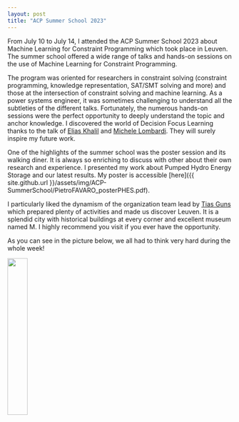 ```yaml
---
layout: post
title: "ACP Summer School 2023" 
---
```


From July 10 to July 14, I attended the ACP Summer School 2023 about Machine Learning for Constraint Programming which took place in Leuven. The summer school offered a wide range of talks and hands-on sessions on the use of Machine Learning for Constraint Programming.

The program was oriented for researchers in constraint solving (constraint programming, knowledge representation, SAT/SMT solving and more) and those at the intersection of constraint solving and machine learning. As a power systems engineer, it was sometimes challenging to understand all the subtleties of the different talks. Fortunately, the numerous hands-on sessions were the perfect opportunity to deeply understand the topic and anchor knowledge. I discovered the world of Decision Focus Learning thanks to the talk of [Elias Khalil](https://ekhalil.com) and [Michele Lombardi](https://www.linkedin.com/in/michele-lombardi-3266455?miniProfileUrn=urn%3Ali%3Afs_miniProfile%3AACoAAAD7_44BbfP_20oi0KycIniH8O7xWl65Ins&lipi=urn%3Ali%3Apage%3Ad_flagship3_search_srp_all%3BRFzE%2BzNSSnydpyNBLFGxzQ%3D%3D). They will surely inspire my future work.

One of the highlights of the summer school was the poster session and its walking diner. It is always so enriching to discuss with other about their own research and experience. I presented my work about Pumped Hydro Energy Storage and our latest results. My poster is accessible [here]({{ site.github.url }}/assets/img/ACP-SummerSchool/PietroFAVARO_posterPHES.pdf).

I particularly liked the dynamism of the organization team lead by [Tias Guns](https://people.cs.kuleuven.be/~tias.guns/) which prepared plenty of activities and made us discover Leuven. It is a splendid city with historical buildings at every corner and excellent museum named M. I highly recommend you visit if you ever have the opportunity.

As you can see in the picture below, we all had to think very hard during the whole week!

<img style="float: center; width: 30%; max-width:200px; height:auto" src="{{ site.github.url }}/assets/img/ACP-SummerSchool/ACPsummerschool-grouppicture.JPG">
